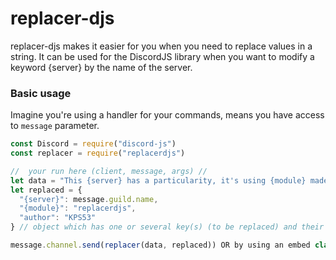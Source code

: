 # replacer-djs

replacer-djs makes it easier for you when you need to replace values in a string. It can be used for the DiscordJS library when you want to modify a keyword {server} by the name of the server.

### Basic usage
Imagine you're using a handler for your commands, means you have access to `message` parameter.
```js
const Discord = require("discord-js")
const replacer = require("replacerdjs")

//  your run here (client, message, args) //
let data = "This {server} has a particularity, it's using {module} made by author" // string that contains values that have to be changed.
let replaced = {
  "{server}": message.guild.name,
  "{module}": "replacerdjs",
  "author": "KPS53"
} // object which has one or several key(s) (to be replaced) and their value (replaced by)

message.channel.send(replacer(data, replaced)) OR by using an embed class.
```
